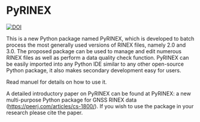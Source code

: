 # PyRINEX
[![DOI](https://zenodo.org/badge/718226106.svg)](https://zenodo.org/doi/10.5281/zenodo.10140408)

This is a new Python package named PyRINEX, which is developed to batch process the most generally used versions of RINEX files, namely 2.0 and 3.0. The proposed package can be used to manage and edit numerous RINEX files as well as perform a data quality check function. PyRINEX can be easily imported into any Python IDE similar to any other open-source Python package, it also makes secondary development easy for users.<br>

Read manuel for details on how to use it.

A detailed introductory paper on PyRINEX can be found at PyRINEX: a new multi-purpose Python package for GNSS RINEX data (https://peerj.com/articles/cs-1800/). If you wish to use the package in your research please cite the paper.
